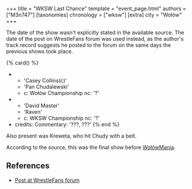 +++
title = "WKSW Last Chance"
template = "event_page.html"
authors = ["M3n747"]
[taxonomies]
chronology = ["wksw"]
[extra]
city = "Wołów"
+++

The date of the show wasn't explicitly stated in the available source. The date of the post on WrestleFans forum was used instead, as the author's track record suggests he posted to the forum on the same days the previous shows took place.

{% card() %}
- - 'Casey Collins(c)'
  - 'Pan Chudalewski'
  - c: Wołów Championship
    nc: '?'
- - 'David Master'
  - 'Raven'
  - c: WKSW Championship
    nc: '?'
- credits:
    Commentary: '???, ???'
{% end %}

Also present was Kreweta, who hit Chudy with a belt.

According to the source, this was the final show before [WołówMania](@/e/wksw/xxx.md).

## References

* [Post at WrestleFans forum](https://wrestlefans.pl/forum/viewtopic.php?f=295&t=36296)
